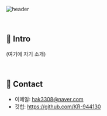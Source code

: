 ![header](https://capsule-render.vercel.app/api?type=waving&color=E3826C&height=250&section=header&text=이성학포트폴리오&fontSize=90&animation=fadeIn&fontAlignY=38&desc=%20&descAlignY=62&descAlign=62&color=#B897FF)
> 

</br>

## :pushpin: Intro
(여기에 자기 소개)

</br>

## :pushpin: Contact
- 이메일: hak3308@naver.com
- 깃헙: https://github.com/KR-944130

</br>
